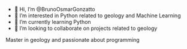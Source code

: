 - 👋 Hi, I’m @BrunoOsmarGonzatto
- 👀 I’m interested in Python related to geology and Machine Learning
- 🌱 I’m currently learning Python
- 💞️ I’m looking to collaborate on projects related to geology

Master in geology and passionate about programming

<!---
BrunoOsmarGonzatto/BrunoOsmarGonzatto is a ✨ special ✨ repository because its `README.md` (this file) appears on your GitHub profile.
You can click the Preview link to take a look at your changes.
--->
